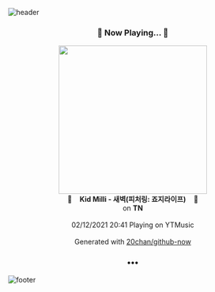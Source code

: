 ![header](https://capsule-render.vercel.app/api?type=wave&height=170&section=header&text=Hi.%20I'm%20SHIFT&fontColor=090707&fontAlignX=45&fontAlignY=65&fontSize=100)

<h3 align="center">🎵 Now Playing... 🎵</h3>
<p align="center">
  <a href="https://music.youtube.com/channel/UCYzWVpdZqtp6Ihtzy4_9M3g">
    <img width="300" src="https://lh3.googleusercontent.com/J-qDdNAmGtG0mn4dZgqcDP6ogBZWRTYA-EsoFwChQOoLmZSNFsKWRD8f5w794-zUxBWdDXx2N7ILW3ez">
  </a>
  <br>
  🎵&nbsp&nbsp&nbsp <b>Kid Milli - 새벽(피처링: 죠지라이프)</b> &nbsp&nbsp&nbsp🎵
  <br>
  on <b>TN</b>
  
  <br />
  <br />
  02/12/2021 20:41 Playing on YTMusic
  <br />
  <br />
  Generated with <a href="https://github.com/20chan/github-now">20chan/github-now</a>
</p>

<h3 align="center">•••</h3>

![footer](https://capsule-render.vercel.app/api?type=wave&height=150&section=footer)
